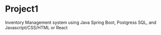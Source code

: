 # Project1
 Inventory Management system using Java Spring Boot, Postgress SQL, and Javascript/CSS/HTML or React
